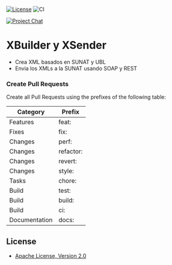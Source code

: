 [![License](https://img.shields.io/github/license/project-openubl/xbuilder?logo=apache)](https://www.apache.org/licenses/LICENSE-2.0)
![CI](https://github.com/project-openubl/xbuilder/workflows/CI/badge.svg)

[![Project Chat](https://img.shields.io/badge/zulip-join_chat-brightgreen.svg?style=for-the-badge&logo=zulip)](https://projectopenubl.zulipchat.com/)

# XBuilder y XSender

- Crea XML basados en SUNAT y UBL
- Envia los XMLs a la SUNAT usando SOAP y REST

### Create Pull Requests

Create all Pull Requests using the prefixes of the following table:

| Category      | Prefix    |
|---------------|-----------|
| Features      | feat:     |
| Fixes         | fix:      |
| Changes       | perf:     |
| Changes       | refactor: |
| Changes       | revert:   |
| Changes       | style:    |
| Tasks         | chore:    |
| Build         | test:     |
| Build         | build:    |
| Build         | ci:       |
| Documentation | docs:     |

## License

- [Apache License, Version 2.0](https://www.apache.org/licenses/LICENSE-2.0)
